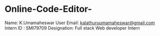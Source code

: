 # Online-Code-Editor-
Name: K.Umamaheswar
User Email: kalathuruumamaheswar@gmail.com
Intern ID : SMI79709
Designation: Full stack Web developer Intern
